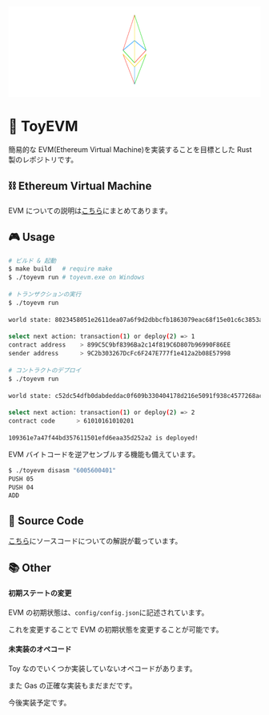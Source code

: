 <img src="logo.png" width="1024px" height="180px" />

# 🚗 ToyEVM

簡易的な EVM(Ethereum Virtual Machine)を実装することを目標とした Rust 製のレポジトリです。

## ⛓ Ethereum Virtual Machine

EVM についての説明は[こちら](./guide.md)にまとめてあります。

## 🎮 Usage

```sh
# ビルド & 起動
$ make build   # require make
$ ./toyevm run # toyevm.exe on Windows

# トランザクションの実行
$ ./toyevm run

world state: 8023458051e2611dea07a6f9d2dbbcfb1863079eac68f15e01c6c3853aeaec3c

select next action: transaction(1) or deploy(2) => 1
contract address    > 899C5C9bf8396Ba2c14f819C6D807b96990F86EE
sender address      > 9C2b303267DcFc6F247E777f1e412a2b08E57998

# コントラクトのデプロイ
$ ./toyevm run

world state: c52dc54dfb0dabdeddac0f609b330404178d216e5091f938c4577268ac21027e

select next action: transaction(1) or deploy(2) => 2
contract code      > 61010161010201

109361e7a47f44bd357611501efd6eaa35d252a2 is deployed!
```

EVM バイトコードを逆アセンブルする機能も備えています。

```sh
$ ./toyevm disasm "6005600401"
PUSH 05
PUSH 04
ADD
```

## 📄 Source Code

[こちら](./code.md)にソースコードについての解説が載っています。

## 📚 Other

#### 初期ステートの変更

EVM の初期状態は、`config/config.json`に記述されています。

これを変更することで EVM の初期状態を変更することが可能です。

#### 未実装のオペコード

Toy なのでいくつか実装していないオペコードがあります。

また Gas の正確な実装もまだまだです。

今後実装予定です。
